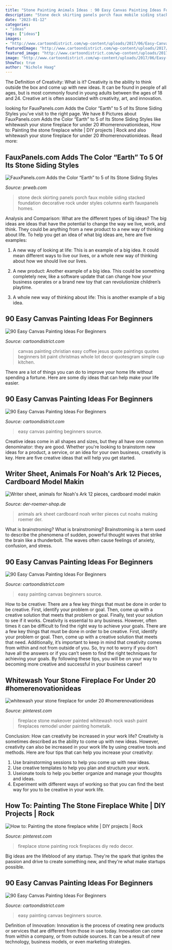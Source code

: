 ```yaml
---
title: "Stone Painting Animals Ideas : 90 Easy Canvas Painting Ideas For Beginners"
description: "Stone deck skirting panels porch faux mobile siding stacked foundation decorative rock under styles columns earth fauxpanels homes"
date: "2023-01-12"
categories:
- "ideas"
tags: ["ideas"]
images:
- "http://www.cartoondistrict.com/wp-content/uploads/2017/06/Easy-Canvas-Painting-Ideas-For-Beginners18-1.jpg"
featuredImage: "http://www.cartoondistrict.com/wp-content/uploads/2017/06/Easy-Canvas-Painting-Ideas-For-Beginners18-1.jpg"
featured_image: "http://www.cartoondistrict.com/wp-content/uploads/2017/06/Easy-Canvas-Painting-Ideas-For-Beginners11-1.jpg"
image: "http://www.cartoondistrict.com/wp-content/uploads/2017/06/Easy-Canvas-Painting-Ideas-For-Beginners11-1.jpg"
ShowToc: true
author: "Nichole Haag"
---
```



The Definition of Creativity: What is it?
Creativity is the ability to think outside the box and come up with new ideas. It can be found in people of all ages, but is most commonly found in young adults between the ages of 18 and 24. Creative art is often associated with creativity, art, and innovation.

	

		
looking for FauxPanels.com Adds the Color “Earth” to 5 of Its Stone Siding Styles you've visit to the right page. We have 8 Pictures about FauxPanels.com Adds the Color “Earth” to 5 of Its Stone Siding Styles like whitewash your stone fireplace for under 20 #homerenovationideas, How to: Painting the stone fireplace white | DIY projects | Rock and also whitewash your stone fireplace for under 20 #homerenovationideas. Read more:
		
    
## FauxPanels.com Adds The Color “Earth” To 5 Of Its Stone Siding Styles

<img loading=lazy src="http://ww1.prweb.com/prfiles/2012/12/11/10227808/norwich-earth-deck172.jpg" onerror="this.onerror=null;this.src='https://tse1.mm.bing.net/th?id=OIP.QoOiH_njXv51Vb6nhExoSQHaFj&amp;pid=15.1';" alt="FauxPanels.com Adds the Color “Earth” to 5 of Its Stone Siding Styles">

_Source: prweb.com_

>stone deck skirting panels porch faux mobile siding stacked foundation decorative rock under styles columns earth fauxpanels homes. 

	

Analysis and Comparison: What are the different types of big ideas?
The big ideas are ideas that have the potential to change the way we live, work, and think. They could be anything from a new product to a new way of thinking about life. To help you get an idea of what big ideas are, here are five examples:
1. A new way of looking at life: This is an example of a big idea. It could mean different ways to live our lives, or a whole new way of thinking about how we should live our lives.

2. A new product: Another example of a big idea. This could be something completely new, like a software update that can change how your business operates or a brand new toy that can revolutionize children’s playtime.

3. A whole new way of thinking about life: This is another example of a big idea.

    
## 90 Easy Canvas Painting Ideas For Beginners

<img loading=lazy src="http://www.cartoondistrict.com/wp-content/uploads/2017/06/Easy-Canvas-Painting-Ideas-For-Beginners18-1.jpg" onerror="this.onerror=null;this.src='https://tse3.mm.bing.net/th?id=OIP.Yiii7_mrYuz84EwP6aw7jwHaJ4&amp;pid=15.1';" alt="90 Easy Canvas Painting Ideas For Beginners">

_Source: cartoondistrict.com_

>canvas painting christian easy coffee jesus quote paintings quotes beginners bit paint christmas whole lot decor quotesgram simple cup kitchen. 

	

There are a lot of things you can do to improve your home life without spending a fortune. Here are some diy ideas that can help make your life easier.

    
## 90 Easy Canvas Painting Ideas For Beginners

<img loading=lazy src="http://www.cartoondistrict.com/wp-content/uploads/2017/06/Easy-Canvas-Painting-Ideas-For-Beginners11-1.jpg" onerror="this.onerror=null;this.src='https://tse4.mm.bing.net/th?id=OIP.NwC7gf8JImQJouFas_nQawHaNJ&amp;pid=15.1';" alt="90 Easy Canvas Painting Ideas For Beginners">

_Source: cartoondistrict.com_

>easy canvas painting beginners source. 

	

Creative ideas come in all shapes and sizes, but they all have one common denominator: they are good. Whether you're looking to brainstorm new ideas for a product, a service, or an idea for your own business, creativity is key. Here are five creative ideas that will help you get started.

    
## Writer Sheet, Animals For Noah&#039;s Ark 12 Pieces, Cardboard Model Makin

<img loading=lazy src="https://www.der-roemer-shop.de/media/image/product/680/lg/writer-sheet-animals-for-noahs-ark-12-pieces-cardboard-model-making~4.jpg" onerror="this.onerror=null;this.src='https://tse3.mm.bing.net/th?id=OIP.TSFRiIf-Afxtt1WfcQt1vwHaJ4&amp;pid=15.1';" alt="Writer sheet, animals for Noah&#039;s Ark 12 pieces, cardboard model makin">

_Source: der-roemer-shop.de_

>animals ark sheet cardboard noah writer pieces cut noahs making roemer der. 

	

What is brainstroming?
What is brainstroming? Brainstroming is a term used to describe the phenomena of sudden, powerful thought waves that strike the brain like a thunderbolt. The waves often cause feelings of anxiety, confusion, and stress.

    
## 90 Easy Canvas Painting Ideas For Beginners

<img loading=lazy src="http://www.cartoondistrict.com/wp-content/uploads/2017/06/Easy-Canvas-Painting-Ideas-For-Beginners12-1.jpg" onerror="this.onerror=null;this.src='https://tse3.mm.bing.net/th?id=OIP.75JHrMYTB54gmcl77lgG1AHaJ4&amp;pid=15.1';" alt="90 Easy Canvas Painting Ideas For Beginners">

_Source: cartoondistrict.com_

>easy painting canvas beginners source. 

	

How to be creative: There are a few key things that must be done in order to be creative. First, identify your problem or goal. Then, come up with a creative solution that meets that problem or goal. Finally, test your solution to see if it works.
Creativity is essential to any business. However, often times it can be difficult to find the right way to achieve your goals. There are a few key things that must be done in order to be creative. First, identify your problem or goal. Then, come up with a creative solution that meets that need. Additionally, it’s important to keep in mind that creativity comes from within and not from outside of you. So, try not to worry if you don’t have all the answers or if you can’t seem to find the right techniques for achieving your goals. By following these tips, you will be on your way to becoming more creative and successful in your business career!

    
## Whitewash Your Stone Fireplace For Under 20 #homerenovationideas

<img loading=lazy src="https://i.pinimg.com/736x/21/9a/a9/219aa95c70e009c4ac2ea68bc3890556.jpg" onerror="this.onerror=null;this.src='https://tse1.mm.bing.net/th?id=OIP.-QPuXUDqLtNcQScJZPgSHgAAAA&amp;pid=15.1';" alt="whitewash your stone fireplace for under 20 #homerenovationideas">

_Source: pinterest.com_

>fireplace stone makeover painted whitewash rock wash paint fireplaces remodel under painting hometalk. 

	

Conclusion: How can creativity be increased in your work life?
Creativity is sometimes described as the ability to come up with new ideas. However, creativity can also be increased in your work life by using creative tools and methods. Here are four tips that can help you increase your creativity:
1. Use brainstorming sessions to help you come up with new ideas.
2. Use creative templates to help you plan and structure your work.
3. Useionate tools to help you better organize and manage your thoughts and ideas.
4. Experiment with different ways of working so that you can find the best way for you to be creative in your work life.

    
## How To: Painting The Stone Fireplace White | DIY Projects | Rock

<img loading=lazy src="https://i.pinimg.com/736x/3f/94/bc/3f94bcb15e13915cb133c04999506f5c--stone-fireplace-decor-painting-fireplace.jpg?b=t" onerror="this.onerror=null;this.src='https://tse3.mm.bing.net/th?id=OIP.Vl2dnp2X_4HKqarambrmpAHaJ3&amp;pid=15.1';" alt="How to: Painting the stone fireplace white | DIY projects | Rock">

_Source: pinterest.com_

>fireplace stone painting rock fireplaces diy redo decor. 

	

Big ideas are the lifeblood of any startup. They're the spark that ignites the passion and drive to create something new, and they're what make startups possible.

    
## 90 Easy Canvas Painting Ideas For Beginners

<img loading=lazy src="http://www.cartoondistrict.com/wp-content/uploads/2017/06/Easy-Canvas-Painting-Ideas-For-Beginners20-1.jpg" onerror="this.onerror=null;this.src='https://tse2.mm.bing.net/th?id=OIP.yfS7l-rraD0R08Hj3OwsCAHaJP&amp;pid=15.1';" alt="90 Easy Canvas Painting Ideas For Beginners">

_Source: cartoondistrict.com_

>easy painting canvas beginners source. 

	

Definition of Innovation:
Innovation is the process of creating new products or services that are different from those in use today. Innovation can come from within a company, or from outside sources. It can be a result of new technology, business models, or even marketing strategies.

